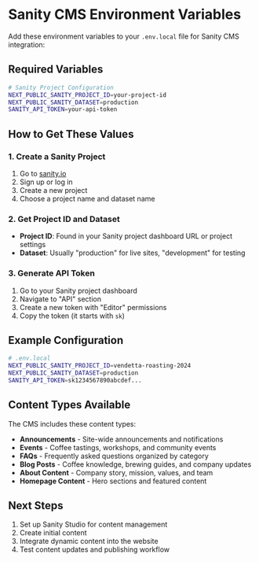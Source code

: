 # Sanity CMS Environment Variables

Add these environment variables to your `.env.local` file for Sanity CMS integration:

## Required Variables

```bash
# Sanity Project Configuration
NEXT_PUBLIC_SANITY_PROJECT_ID=your-project-id
NEXT_PUBLIC_SANITY_DATASET=production
SANITY_API_TOKEN=your-api-token
```

## How to Get These Values

### 1. Create a Sanity Project
1. Go to [sanity.io](https://sanity.io)
2. Sign up or log in
3. Create a new project
4. Choose a project name and dataset name

### 2. Get Project ID and Dataset
- **Project ID**: Found in your Sanity project dashboard URL or project settings
- **Dataset**: Usually "production" for live sites, "development" for testing

### 3. Generate API Token
1. Go to your Sanity project dashboard
2. Navigate to "API" section
3. Create a new token with "Editor" permissions
4. Copy the token (it starts with `sk`)

## Example Configuration

```bash
# .env.local
NEXT_PUBLIC_SANITY_PROJECT_ID=vendetta-roasting-2024
NEXT_PUBLIC_SANITY_DATASET=production
SANITY_API_TOKEN=sk1234567890abcdef...
```

## Content Types Available

The CMS includes these content types:
- **Announcements** - Site-wide announcements and notifications
- **Events** - Coffee tastings, workshops, and community events
- **FAQs** - Frequently asked questions organized by category
- **Blog Posts** - Coffee knowledge, brewing guides, and company updates
- **About Content** - Company story, mission, values, and team
- **Homepage Content** - Hero sections and featured content

## Next Steps

1. Set up Sanity Studio for content management
2. Create initial content
3. Integrate dynamic content into the website
4. Test content updates and publishing workflow
